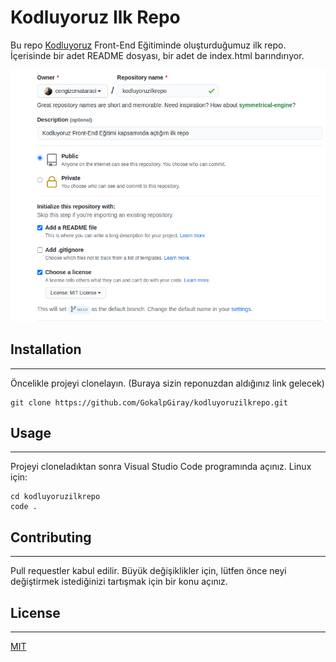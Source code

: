 # Kodluyoruz Ilk Repo
Bu repo [Kodluyoruz](https://www.kodluyoruz.org) Front-End Eğitiminde oluşturduğumuz ilk repo. İçerisinde bir adet README dosyası, bir adet de index.html barındırıyor.

![image](github.png)
## Installation
---
Öncelikle projeyi clonelayın. (Buraya sizin reponuzdan aldığınız link gelecek)

```
git clone https://github.com/GokalpGiray/kodluyoruzilkrepo.git
```

## Usage
---
Projeyi cloneladıktan sonra Visual Studio Code programında açınız.
Linux için:
```
cd kodluyoruzilkrepo
code .
```
## Contributing
---
Pull requestler kabul edilir. Büyük değişiklikler için, lütfen önce neyi değiştirmek istediğinizi tartışmak için bir konu açınız.
## License
---
[MIT](https://choosealicense.com/licenses/mit/)
